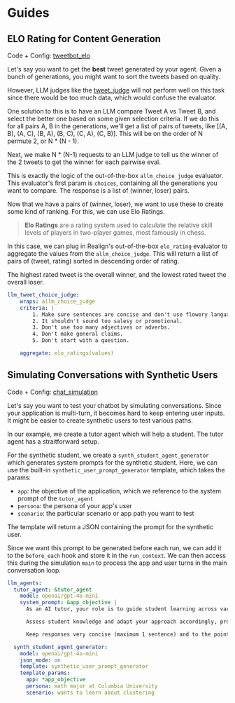 # Guides

## ELO Rating for Content Generation

Code + Config: [tweetbot_elo](../tutorials/tweetbot_elo)

Let's say you want to get the **best** tweet generated by your agent. Given a bunch of generations, you might want to sort the tweets based on quality.

However, LLM judges like the [tweet_judge](TUTORIALS.md#eval-4-tweet-should-score-highly-on-specified-criteria-llm-call) will not perform well on this task since there would be too much data, which would confuse the evaluator.

One solution to this is to have an LLM compare Tweet A vs Tweet B, and select the better one based on some given selection criteria. If we do this for all pairs A, B in the generations, we'll get a list of pairs of tweets, like [(A, B), (A, C), (B, A), (B, C), (C, A), (C, B)]. This will be on the order of N permute 2, or N * (N - 1). 

Next, we make N * (N-1) requests to an LLM judge to tell us the winner of the 2 tweets to get the winner for each pairwise eval.

This is exactly the logic of the out-of-the-box `allm_choice_judge` evaluator. This evaluator's first param is `choices`, containing all the generations you want to compare. The response is a list of (winner, loser) pairs.

Now that we have a pairs of (winner, loser), we want to use these to create some kind of ranking. For this, we can use Elo Ratings.


> **Elo Ratings** are a rating system used to calculate the relative skill levels of players in two-player games, most famously in chess.

In this case, we can plug in Realign's out-of-the-box `elo_rating` evaluator to aggregate the values from the `allm_choice_judge`. This will return a list of pairs of (tweet, rating) sorted in descending order of rating. 

The highest rated tweet is the overall winner, and the lowest rated tweet the overall loser.


```yaml
llm_tweet_choice_judge:
    wraps: allm_choice_judge
    criteria: |
        1. Make sure sentences are concise and don't use flowery language.
        2. It shouldn't sound too salesy or promotional.
        3. Don't use too many adjectives or adverbs.
        4. Don't make general claims.
        5. Don't start with a question.

    aggregate: elo_ratings(values)
```


## Simulating Conversations with Synthetic Users

Code + Config: [chat_simulation](../tutorials/chat_simulation/)

Let's say you want to test your chatbot by simulating conversations. Since your application is multi-turn, it becomes hard to keep entering user inputs. It might be easier to create synthetic users to test various paths.

In our example, we create a tutor agent which will help a student. The tutor agent has a straitforward setup.

For the synthetic student, we create a `synth_student_agent_generator` which generates system prompts for the synthetic student. Here, we can use the built-in `synthetic_user_prompt_generator` template, which takes the params:
- `app`: the objective of the application, which we reference to the system prompt of the `tutor_agent`
- `persona`: the persona of your app's user
- `scenario`: the particular scenario or app path you want to test

The template will return a JSON containing the prompt for the synthetic user. 

Since we want this prompt to be generated before each run, we can add it to the `before_each` hook and store it in the `run_context`. We can then access this during the simulation `main` to process the app and user turns in the main conversation loop.


```yaml
llm_agents:
  tutor_agent: &tutor_agent
    model: openai/gpt-4o-mini
    system_prompt: &app_objective |
      As an AI tutor, your role is to guide student learning across various subjects through explanations and questions.

      Assess student knowledge and adapt your approach accordingly, providing clear explanations with simple terms and examples.

      Keep responses very concise (maximum 1 sentence) and to the point, and avoid jargon or complex terms.

  synth_student_agent_generator:
    model: openai/gpt-4o-mini
    json_mode: on
    template: synthetic_user_prompt_generator
    template_params:
      app: *app_objective
      persona: math major at Columbia University
      scenario: wants to learn about clustering
```

